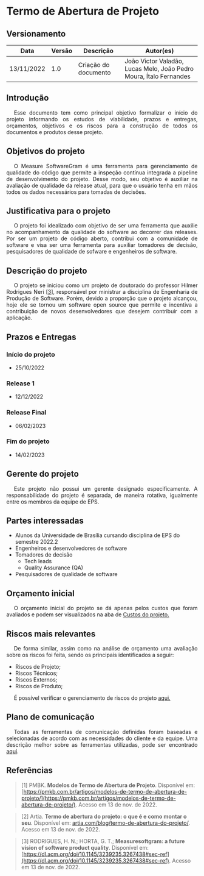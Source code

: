 # Termo de Abertura de Projeto

## Versionamento

| Data | Versão | Descrição | Autor(es) |
|------|------|------|------|
|13/11/2022|1.0|Criação do documento| João Victor Valadão, Lucas Melo, João Pedro Moura, Ítalo Fernandes |

## Introdução

<p align="justify" style="text-indent: 20px">Esse documento tem como principal objetivo formalizar o início do projeto informando os estudos de viabilidade, prazos e entregas, orçamentos, objetivos e os riscos para a construção de todos os documentos e produtos desse projeto.</p>

## Objetivos do projeto

<p align="justify" style="text-indent: 20px">O Measure SoftwareGram é uma ferramenta para gerenciamento de qualidade do código que permite a inspeção contínua integrada a pipeline de desenvolvimento do projeto. Desse modo, seu objetivo é auxiliar na avaliação de qualidade da release atual, para que o usuário tenha em mãos todos os dados necessários para tomadas de decisões.</p>

## Justificativa para o projeto

<p align="justify" style="text-indent: 20px">O projeto foi idealizado com objetivo de ser uma ferramenta que auxilie no acompanhamento da qualidade do software ao decorrer das releases. Por ser um projeto de código aberto, contribui com a comunidade de software e visa ser uma ferramenta para auxiliar tomadores de decisão, pesquisadores de qualidade de sofware e engenheiros de software.</p>

## Descrição do projeto

<p align="justify" style="text-indent: 20px">O projeto se iniciou como um projeto de doutorado do professor Hilmer Rodrigues Neri [<a href=./#referencia>3</a>], responsável por ministrar a disciplina de  Engenharia de Produção de Software. Porém, devido a proporção que o projeto alcançou, hoje ele se tornou um software open source que permite e incentiva a contribuição de novos desenvolvedores que desejem contribuir com a aplicação. </p>

## Prazos e Entregas

### Início do projeto
+ 25/10/2022
### Release 1
+ 12/12/2022
### Release Final
+ 06/02/2023
### Fim do projeto
+ 14/02/2023

## Gerente do projeto

<p align="justify" style="text-indent: 20px">Este projeto não possui um gerente designado especificamente. A responsabilidade do projeto é separada, de maneira rotativa, igualmente entre os membros da equipe de EPS.</p>

## Partes interessadas

+ Alunos da Universidade de Brasília cursando disciplina de EPS do semestre 2022.2
+ Engenheiros e desenvolvedores de software
+ Tomadores de decisão
    + Tech leads
    + Quality Assurance (QA)
+ Pesquisadores de qualidade de software

## Orçamento inicial

<p align="justify" style="text-indent: 20px">O orçamento inicial do projeto se dá apenas pelos custos que foram avaliados e podem ser visualizados na aba de <a href=../custo_projeto>Custos do projeto.</a></p>

## Riscos mais relevantes

<p align="justify" style="text-indent: 20px">De forma similar, assim como na análise de orçamento uma avaliação sobre os riscos foi feita, sendo os principais identificados a seguir:</p>

+ Riscos de Projeto;
+ Riscos Técnicos;
+ Riscos Externos;
+ Riscos de Produto;

<p align="justify" style="text-indent: 20px">É possível verificar o gerenciamento de riscos do projeto <a href=../analise_riscos>aqui.</a></p>

## Plano de comunicação

<p align="justify" style="text-indent: 20px">Todas as ferramentas de comunicação definidas foram baseadas e selecionadas de acordo com as necessidades do cliente e da equipe. Uma descrição melhor sobre as ferramentas utilizadas, pode ser encontrado <a href=../../equipe/agenda-e-ferramentas>aqui</a>.</p>

## Referências

> [1] PMBK. <b>Modelos de Termo de Abertura de Projeto</b>. Disponível em: [https://pmkb.com.br/artigos/modelos-de-termo-de-abertura-de-projeto/](https://pmkb.com.br/artigos/modelos-de-termo-de-abertura-de-projeto/). Acesso em 13 de nov. de 2022.

> [2] Artia. <b>Termo de abertura do projeto: o que é e como montar o seu</b>. Disponível em: [artia.com/blog/termo-de-abertura-do-projeto/](https://artia.com/blog/termo-de-abertura-do-projeto/). Acesso em 13 de nov. de 2022.

> [3] RODRIGUES, H. N.; HORTA, G. T.; <b>Measuresoftgram: a future vision of software product quality</b>. Disponível em: [https://dl.acm.org/doi/10.1145/3239235.3267438#sec-ref](https://dl.acm.org/doi/10.1145/3239235.3267438#sec-ref). Acesso em 13 de nov. de 2022.